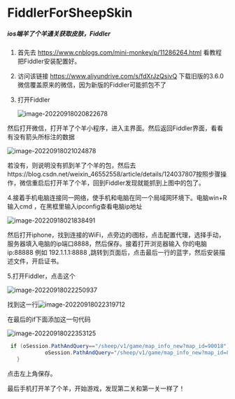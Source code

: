 # FiddlerForSheepSkin
##### ios端羊了个羊通关获取皮肤，Fiddler

1. 首先去  https://www.cnblogs.com/mini-monkey/p/11286264.html  看教程把Fiddler安装配置好。

2. 访问该链接 https://www.aliyundrive.com/s/fdXrJzQsivQ 下载旧版的3.6.0微信覆盖原来的微信，因为新版的Fiddler可能抓包不了

3. 打开Fiddler

   ![image-20220918020822678](C:\Users\Thinkpad\AppData\Roaming\Typora\typora-user-images\image-20220918020822678.png)

然后打开微信，打开羊了个羊小程序，进入主界面。然后返回Fiddler界面，看看有没有箭头所标注的数据

![image-20220918021024878](C:\Users\Thinkpad\AppData\Roaming\Typora\typora-user-images\image-20220918021024878.png)

若没有，则说明没有抓到羊了个羊的包，然后去https://blog.csdn.net/weixin_46552558/article/details/124037807按照步骤操作，微信重启后打开羊了个羊，回到Fiddler发现就能抓到上图中的包了。



4.接着手机电脑连接同一网络，使手机和电脑在同一个局域网环境下。电脑win+R 输入cmd ，在黑框里输入ipconfig查看电脑ip地址

![image-20220918021838491](C:\Users\Thinkpad\AppData\Roaming\Typora\typora-user-images\image-20220918021838491.png)



然后打开iphone，找到连接的WiFi，点旁边的i图标，点击配置代理，选择手动，服务器填入电脑的ip端口8888，然后保存。接着打开浏览器输入 你的电脑ip:88888   例如 192.1.1.1:8888 ,跳转到页面后，点击最后一行的蓝字，然后安装描述文件，开启证书。



5.打开Fiddler，点击这个

![image-20220918022250937](C:\Users\Thinkpad\AppData\Roaming\Typora\typora-user-images\image-20220918022250937.png)



找到这一行![image-20220918022319712](C:\Users\Thinkpad\AppData\Roaming\Typora\typora-user-images\image-20220918022319712.png)

在最后的if下面添加这一句代码

![image-20220918022353125](C:\Users\Thinkpad\AppData\Roaming\Typora\typora-user-images\image-20220918022353125.png)

~~~java
 if (oSession.PathAndQuery=="/sheep/v1/game/map_info_new?map_id=90018") {
            oSession.PathAndQuery="/sheep/v1/game/map_info_new?map_id=80001";
   }

~~~

点击左上角保存。

最后手机打开羊了个羊，开始游戏，发现第二关和第一关一样了！